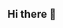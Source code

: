 ## Hi there 👋

<!--
**chrrstiang/chrrstiang** is a ✨ _special_ ✨ repository because its `README.md` (this file) appears on your GitHub profile.

Here are some ideas to get you started:

- 🔭 I’m currently working on a checklist/resourceful application aiming to make landing an internship easier for college students!
- 🌱 I’m currently learning object-oriented programming and working with APIs
- 👯 I’m looking to collaborate on an automated marketing strategy software application!
- 🤔 I’m looking for help with learning APIs, accessing libraries, and finding resources to learn more programming concepts.
- 💬 Ask me about my future startup ideas!
- 📫 How to reach me: garcia.chris@northeastern.edu
- 😄 Pronouns: He/Him
- ⚡ Fun fact: I'm a national qualifier in the USAPL for raw powerlifting!
-->



<!--
Name: Christian Garcia
Education: northeastern class of 2028
projects: hard jewelry website
Age: 18
-->